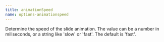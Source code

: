 ```yaml
---
title: animationSpeed
name: options-animationspeed
---
```


Determine the speed of the slide animation. The value can be a number in millseconds, or a string like 'slow' or 'fast'. The default is 'fast'.

